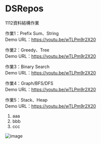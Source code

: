 # DSRepos
1112資料結構作業

作業1：Prefix Sum、String  
Demo URL：https://youtu.be/wTLPm9r2X20

作業2：Greedy、Tree  
Demo URL：https://youtu.be/wTLPm9r2X20

作業3：Binary Search  
Demo URL：https://youtu.be/wTLPm9r2X20

作業4：Graph/BFS/DFS  
Demo URL：https://youtu.be/wTLPm9r2X20

作業5：Stack、Heap  
Demo URL：https://youtu.be/wTLPm9r2X20

1. aaa
2. bbb
3. ccc

![image](https://user-images.githubusercontent.com/19266318/227772628-31ad128a-bffc-4b94-b89e-d2f4d0241849.png)

